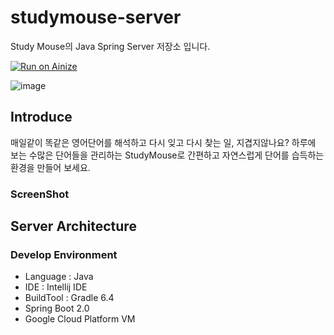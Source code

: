 # studymouse-server
Study Mouse의 Java Spring Server 저장소 입니다.

[![Run on Ainize](https://ainize.ai/static/images/run_on_ainize_button.svg)](https://ainize.web.app/redirect?git_repo=github.com/study-mouse/studymouse-server)


![image](https://user-images.githubusercontent.com/26458200/87861654-2e207800-c983-11ea-9532-9afb640d0b37.png)

## Introduce

매일같이 똑같은 영어단어를 해석하고 다시 잊고 다시 찾는 일, 지겹지않나요?
하루에 보는 수많은 단어들을 관리하는 StudyMouse로 간편하고 자연스럽게 단어를 습득하는 환경을 만들어 보세요.

### ScreenShot



## Server Architecture



### Develop Environment

- Language : Java
- IDE : Intellij IDE
- BuildTool : Gradle 6.4
- Spring Boot 2.0
- Google Cloud Platform VM
